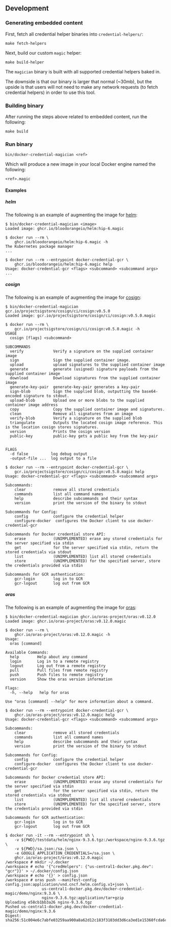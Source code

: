 ## Development

### Generating embedded content

First, fetch all credential helper binaries into `credential-helpers/`:

```
make fetch-helpers
```

Next, build our custom `magic` helper:

```
make build-helper
```

The `magician` binary is built with all supported credential helpers baked in.

The downside is that our binary is larger that normal (~30mb), but the upside
is that users will not need to make any network requests (to fetch credential helpers)
in order to use this tool.

### Building binary

After running the steps above related to embedded content,
run the following:

```
make build
```

### Run binary

```
bin/docker-credential-magician <ref>
```

Which will produce a new image in your local Docker engine named the following:

```
<ref>.magic
```

#### Examples

##### helm

The following is an example of augmenting the image for [helm](https://github.com/helm/helm):

```
$ bin/docker-credential-magician <image>
Loaded image: ghcr.io/bloodorangeio/helm:hip-6.magic
```

```
$ docker run --rm \
    ghcr.io/bloodorangeio/helm:hip-6.magic -h
The Kubernetes package manager
...
```

```
$ docker run --rm --entrypoint docker-credential-gcr \
    ghcr.io/bloodorangeio/helm:hip-6.magic help
Usage: docker-credential-gcr <flags> <subcommand> <subcommand args>
...
```

##### cosign

The following is an example of augmenting the image for [cosign](https://github.com/sigstore/cosign):

```
$ bin/docker-credential-magician gcr.io/projectsigstore/cosign/ci/cosign:v0.5.0
Loaded image: gcr.io/projectsigstore/cosign/ci/cosign:v0.5.0.magic
```

```
$ docker run --rm \
    gcr.io/projectsigstore/cosign/ci/cosign:v0.5.0.magic -h
USAGE
  cosign [flags] <subcommand>

SUBCOMMANDS
  verify             Verify a signature on the supplied container image
  sign               Sign the supplied container image.
  upload             upload signatures to the supplied container image
  generate           generate (usigned) signature payloads from the supplied container image
  download           Download signatures from the supplied container image
  generate-key-pair  generate-key-pair generates a key-pair
  sign-blob          Sign the supplied blob, outputting the base64-encoded signature to stdout.
  upload-blob        Upload one or more blobs to the supplied container image address
  copy               Copy the supplied container image and signatures.
  clean              Remove all signatures from an image
  verify-blob        Verify a signature on the supplied blob
  triangulate        Outputs the located cosign image reference. This is the location cosign stores signatures.
  version            Prints the cosign version
  public-key         public-key gets a public key from the key-pair


FLAGS
  -d false          log debug output
  -output-file ...  log output to a file
```

```
$ docker run --rm --entrypoint docker-credential-gcr \
    gcr.io/projectsigstore/cosign/ci/cosign:v0.5.0.magic help
Usage: docker-credential-gcr <flags> <subcommand> <subcommand args>

Subcommands:
	clear            remove all stored credentials
	commands         list all command names
	help             describe subcommands and their syntax
	version          print the version of the binary to stdout

Subcommands for Config:
	config           configure the credential helper
	configure-docker  configures the Docker client to use docker-credential-gcr

Subcommands for Docker credential store API:
	erase            (UNIMPLEMENTED) erase any stored credentials for the server specified via stdin
	get              for the server specified via stdin, return the stored credentials via stdout
	list             (UNIMPLEMENTED) list all stored credentials
	store            (UNIMPLEMENTED) for the specified server, store the credentials provided via stdin

Subcommands for GCR authentication:
	gcr-login        log in to GCR
	gcr-logout       log out from GCR

```

##### oras

The following is an example of augmenting the image for [oras](https://github.com/oras-project/oras):

```
$ bin/docker-credential-magician ghcr.io/oras-project/oras:v0.12.0
Loaded image: ghcr.io/oras-project/oras:v0.12.0.magic
```

```
$ docker run --rm \
    ghcr.io/oras-project/oras:v0.12.0.magic -h
Usage:
  oras [command]

Available Commands:
  help        Help about any command
  login       Log in to a remote registry
  logout      Log out from a remote registry
  pull        Pull files from remote registry
  push        Push files to remote registry
  version     Show the oras version information

Flags:
  -h, --help   help for oras

Use "oras [command] --help" for more information about a command.
```

```
$ docker run --rm --entrypoint docker-credential-gcr \
    ghcr.io/oras-project/oras:v0.12.0.magic help
Usage: docker-credential-gcr <flags> <subcommand> <subcommand args>

Subcommands:
	clear            remove all stored credentials
	commands         list all command names
	help             describe subcommands and their syntax
	version          print the version of the binary to stdout

Subcommands for Config:
	config           configure the credential helper
	configure-docker  configures the Docker client to use docker-credential-gcr

Subcommands for Docker credential store API:
	erase            (UNIMPLEMENTED) erase any stored credentials for the server specified via stdin
	get              for the server specified via stdin, return the stored credentials via stdout
	list             (UNIMPLEMENTED) list all stored credentials
	store            (UNIMPLEMENTED) for the specified server, store the credentials provided via stdin

Subcommands for GCR authentication:
	gcr-login        log in to GCR
	gcr-logout       log out from GCR

```

```
$ docker run -it --rm --entrypoint sh \
    -v ${PWD}/testdata/helm/nginx-9.3.6.tgz:/workspace/nginx-9.3.6.tgz \
    -v ${PWD}/sa.json:/sa.json \
    -e GOOGLE_APPLICATION_CREDENTIALS=/sa.json \
    ghcr.io/oras-project/oras:v0.12.0.magic
/workspace # mkdir ~/.docker
/workspace # echo '{"credHelpers": {"us-central1-docker.pkg.dev": "gcr"}}' > ~/.docker/config.json
/workspace # echo '{}' > config.json
/workspace # oras push --manifest-config config.json:application/vnd.cncf.helm.config.v1+json \
                us-central1-docker.pkg.dev/docker-credential-magic/demo/nginx:9.3.6 \
                nginx-9.3.6.tgz:application/tar+gzip
Uploading e58cb1bb3a26 nginx-9.3.6.tgz
Pushed us-central1-docker.pkg.dev/docker-credential-magic/demo/nginx:9.3.6
Digest: sha256:51c004e6c7abfe03259aa900a8a62d12c183f3103dd3d6ca3ed1e15360fcda6c
```